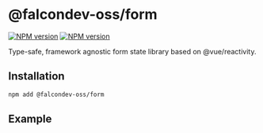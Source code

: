 # @falcondev-oss/form

<a href="https://npmjs.org/package/@falcondev-oss/form-core" title="View this project on NPM"><img src="https://img.shields.io/npm/v/@falcondev-oss/form-core.svg?label=form-core" alt="NPM version" /></a>
<a href="https://npmjs.org/package/@falcondev-oss/react-form" title="View this project on NPM"><img src="https://img.shields.io/npm/v/@falcondev-oss/react-form.svg?label=react-form" alt="NPM version" /></a>

Type-safe, framework agnostic form state library based on @vue/reactivity.

## Installation

```bash
npm add @falcondev-oss/form
```

## Example
